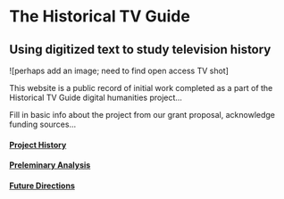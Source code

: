
# The Historical TV Guide
## Using digitized text to study television history

![perhaps add an image; need to find open access TV shot]

This website is a public record of initial work completed as a part of the Historical TV Guide digital humanities project...

Fill in basic info about the project from our grant proposal, acknowledge funding sources...

#### [Project History](/Historical-TV-Guide/project)

#### [Preleminary Analysis](/Historical-TV-Guide/analysis)

#### [Future Directions](/Historical-TV-Guide/future)
